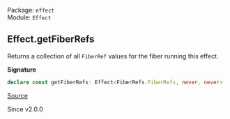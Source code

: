 Package: `effect`<br />
Module: `Effect`<br />

## Effect.getFiberRefs

Returns a collection of all `FiberRef` values for the fiber running this
effect.

**Signature**

```ts
declare const getFiberRefs: Effect<FiberRefs.FiberRefs, never, never>
```

[Source](https://github.com/Effect-TS/effect/tree/main/packages/effect/src/Effect.ts#L10219)

Since v2.0.0